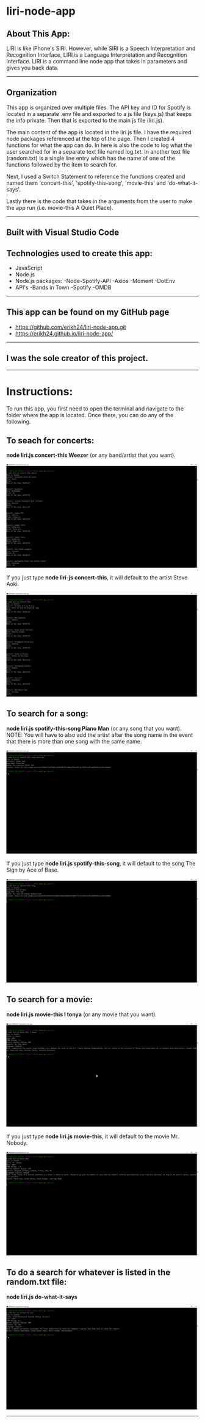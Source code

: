 # liri-node-app


## About This App:

LIRI is like iPhone's SIRI. However, while SIRI is a Speech Interpretation and Recognition Interface, LIRI is a Language Interpretation and Recognition Interface. LIRI is a command line node app that takes in parameters and gives you back data.

****

## Organization 
This app is organized over multiple files. The API key and ID for Spotify is located in a separate .env file and exported to a js file (keys.js) that keeps the info private. Then that is exported to the main js file (liri.js).

The main content of the app is located in the liri.js file. I have the required node packages referenced at the top of the page. Then I created 4 functions for what the app can do. In here is also the code to log what the user searched for in a separate text file named log.txt. In another text file (random.txt) is a single line entry which has the name of one of the functions followed by the item to search for. 

Next, I used a Switch Statement to reference the functions created and named them 'concert-this', 'spotify-this-song', 'movie-this' and 'do-what-it-says'.

Lastly there is the code that takes in the arguments from the user to make the app run (i.e. movie-this A Quiet Place). 

****

## Built with Visual Studio Code

## Technologies used to create this app:
- JavaScript
- Node.js
- Node.js packages: 
    -Node-Spotify-API
    -Axios
    -Moment
    -DotEnv
- API's
    -Bands in Town
    -Spotify
    -OMDB 

****

## This app can be found on my GitHub page
- https://github.com/erikh24/liri-node-app.git
- https://erikh24.github.io/liri-node-app/

****

 ## I was the sole creator of this project.
 
****


# Instructions:

 To run this app, you first need to open the terminal and navigate to the folder where the app is located. Once there, you can do any of the following.

## To seach for concerts:
**node liri.js concert-this Weezer** (or any band/artist that you want).

![image](/images/concert-this-weezer.png)

    
If you just type **node liri-js concert-this**, it will default to the artist Steve Aoki.

![image](/images/concert-this.png)


## To search for a song:
**node liri.js spotify-this-song Piano Man** (or any song that you want). NOTE: You will have to also add the artist after the song name in the event that there is more than one song with the same name.

![image](/images/spotify-this-song-piano-man.png)

If you just type **node liri.js spotify-this-song**, it will default to the song The Sign by Ace of Base.

![image](/images/spotify-this-song.png)


## To search for a movie:
**node liri.js movie-this I tonya** (or any movie that you want).

![image](/images/movie-this-i-tonya.png)

If you just type **node liri.js movie-this**, it will default to the movie Mr. Nobody.

![image](/images/movie-this.png)


## To do a search for whatever is listed in the random.txt file:
**node liri.js do-what-it-says**

![image](/images/do-what-it-says.png)

****


